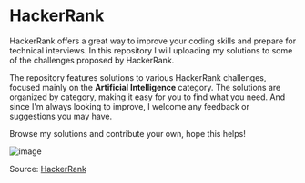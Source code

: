 # HackerRank

HackerRank offers a great way to improve your coding skills and prepare for technical interviews. In this repository I will uploading my  solutions to some of the challenges proposed by HackerRank.

The repository features solutions to various HackerRank challenges, focused mainly on the **Artificial Intelligence** category. The solutions are organized by category, making it easy for you to find what you need. And since I'm always looking to improve, I welcome any feedback or suggestions you may have.

Browse my solutions and contribute your own, hope this helps!


![image](https://user-images.githubusercontent.com/102548683/227239559-9757b17a-f14a-4ea4-9df2-c5f4db486f2f.png)

Source: [HackerRank](https://www.hackerrank.com/dashboard)
